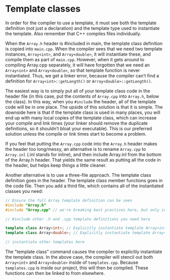 # Template classes
In order for the compiler to use a template, it must see both the template definition (not just a declaration) and the template type used to instantiate the template. Also remember that C++ compiles files individually.

When the `Array.h` header is #included in main, the template class definition is copied into `main.cpp`.
When the compiler sees that we need two template instances, `Array<int>`, and `Array<double>`, it will instantiate these, and compile them as part of `main.cpp`.
However, when it gets around to compiling Array.cpp separately, it will have forgotten that we need an `Array<int>` and `Array<double>`, so that template function is never instantiated.
Thus, we get a linker error, because the compiler can’t find a definition for `Array<int>::getLength()` or `Array<double>::getLength()`.

The easiest way is to simply put all of your template class code in the header file (in this case, put the contents of `Array.cpp` into `Array.h`, below the class).
In this way, when you `#include` the header, all of the template code will be in one place. The upside of this solution is that it is simple. The downside here is that if the template class is used in many places, you will end up with many local copies of the template class, which can increase your compile and link times (your linker should remove the duplicate definitions, so it shouldn’t bloat your executable). This is our preferred solution unless the compile or link times start to become a problem.

If you feel that putting the `Array.cpp` code into the `Array.h` header makes the header too long/messy, an alternative is to rename `Array.cpp` to `Array.inl` (.inl stands for inline), and then include Array.inl from the bottom of the Array.h header. That yields the same result as putting all the code in the header, but helps keep things a little cleaner.

Another alternative is to use a three-file approach. The template class definition goes in the header. The template class member functions goes in the code file. Then you add a third file, which contains all of the instantiated classes you need:
```cpp
// Ensure the full Array template definition can be seen
#include "Array.h"
#include "Array.cpp" // we're breaking best practices here, but only in this one place

// #include other .h and .cpp template definitions you need here

template class Array<int>; // Explicitly instantiate template Array<int>
template class Array<double>; // Explicitly instantiate template Array<double>

// instantiate other templates here
```
The "template class" command causes the compiler to explicitly instantiate the template class. In the above case, the compiler will stencil out both `Array<int>` and `Array<double>` inside of `templates.cpp`.
Because `templates.cpp` is inside our project, this will then be compiled. These functions can then be linked to from elsewhere.
